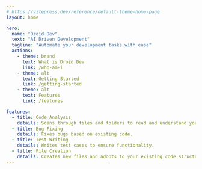 ```yaml
---
# https://vitepress.dev/reference/default-theme-home-page
layout: home

hero:
  name: "Droid Dev"
  text: "AI Driven Development"
  tagline: "Automate your development tasks with ease"
  actions:
    - theme: brand
      text: What is Droid Dev
      link: /who-am-i
    - theme: alt
      text: Getting Started
      link: /getting-started
    - theme: alt
      text: Features
      link: /features

features:
  - title: Code Analysis
    details: Scans through files and folders to read and understand your code.
  - title: Bug Fixing
    details: Fixes bugs based on existing code.
  - title: Test Writing
    details: Writes test cases to ensure functionality.
  - title: File Creation
    details: Creates new files and adopts to your existing code structure.
---
```


